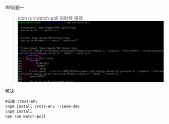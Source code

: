 ##问题一
>npm run watch-poll 的时候 报错
![错误1](./images/error1.png)

解决
~~~
#安装 cross-env
cnpm install cross-env --save-dev
cnpm install
npm run watch-poll
~~~


